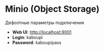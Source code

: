 # Minio (Object Storage)

Дефолтные параметры подключения

- **Web UI**: [http://localhost:9001](http://localhost:9001) 
- **Login**: kaboupi
- **Password**: kaboupipass